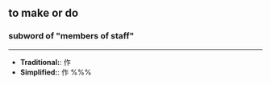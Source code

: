 ## to make or do
### subword of "members of staff"
---
- **Traditional:**: 作
- **Simplified:**: 作
%%%
